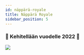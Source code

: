 ```yaml
---
id: näppärä-royale
title: Näppärä Royale
sidebar_position: 5
---
```


### 🚧 Kehitellään vuodelle 2022 🚧

![](/img/niftyroyale_v01.png)
